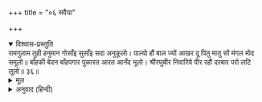 +++
title = "०६ सवैया"

+++


<details open><summary>विश्वास-प्रस्तुति</summary>
रामगुलाम तुही हनुमान  
गोसाँइ सुसाँइ सदा अनुकूलो।  
पाल्यो हौं बाल ज्यों आखर दू  
पितु मातु सों मंगल मोद समूलो॥  
बाँहकी बेदन बाँहपगार  
पुकारत आरत आनँद भूलो।  
श्रीरघुबीर निवारिये पीर  
रहौं दरबार परो लटि लूलो॥ ३६॥
</details>

<details><summary>मूल</summary>

रामगुलाम तुही हनुमान  
गोसाँइ सुसाँइ सदा अनुकूलो।  
पाल्यो हौं बाल ज्यों आखर दू  
पितु मातु सों मंगल मोद समूलो॥  
बाँहकी बेदन बाँहपगार  
पुकारत आरत आनँद भूलो।  
श्रीरघुबीर निवारिये पीर  
रहौं दरबार परो लटि लूलो॥ ३६॥
</details>

<details><summary>अनुवाद (हिन्दी)</summary>

भावार्थ—हे गोस्वामी हनुमान् जी! आप श्रेष्ठ स्वामी और सदा श्रीरामचन्द्रजीके सेवकोंके पक्षमें रहनेवाले हैं। आनन्द-मंगलके मूल दोनों अक्षरों (राम-नाम)-ने माता-पिताके समान मेरा पालन किया है। हे बाहुपगार (भुजाओंका आश्रय देनेवाले)! बाहुकी पीड़ासे मैं सारा आनन्द भुलाकर दुःखी होकर पुकार रहा हूँ। हे रघुकुलके वीर! पीड़ाको दूर कीजिये, जिससे दुर्बल और पंगु होकर भी आपके दरबारमें पड़ा रहूँ॥ ३६॥
</details>
